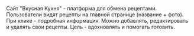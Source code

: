 Сайт "Вкусная Кухня" - платформа для обмена рецептами. Пользователи видят рецепты на главной странице (название + фото). 
При клике - подробная информация. 
Можно добавлять, редактировать и удалять свои рецепты. Цель - вдохновлять и помогать готовить.
